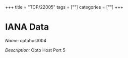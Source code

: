 +++
title = "TCP/22005"
tags = [""]
categories = [""]
+++

# IANA Data

_Name:_ optohost004

_Description:_ Opto Host Port 5

